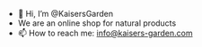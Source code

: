 - 👋 Hi, I’m @KaisersGarden 
- We are an online shop for natural products
- 📫 How to reach me: info@kaisers-garden.com

<!---
KaisersGarden/KaisersGarden is a ✨ special ✨ repository because its `README.md` (this file) appears on your GitHub profile.
You can click the Preview link to take a look at your changes.
--->
